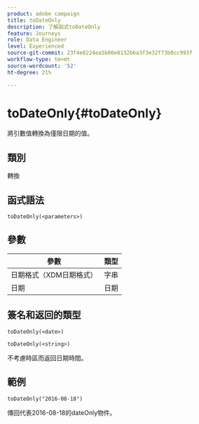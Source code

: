 ```yaml
---
product: adobe campaign
title: toDateOnly
description: 了解函式toDateOnly
feature: Journeys
role: Data Engineer
level: Experienced
source-git-commit: 23f4e8224ea5b00e8132b6a3f3e32f73b0cc993f
workflow-type: tm+mt
source-wordcount: '52'
ht-degree: 21%

---
```


# toDateOnly{#toDateOnly}

將引數值轉換為僅限日期的值。

## 類別

轉換

## 函式語法

`toDateOnly(<parameters>)`

## 參數

| 參數 | 類型 |
|-----------|------------------|
| 日期格式（XDM日期格式） | 字串 |
| 日期 | 日期 |

## 簽名和返回的類型

`toDateOnly(<date>)`

`toDateOnly(<string>)`

不考慮時區而返回日期時間。

## 範例

`toDateOnly("2016-08-18")`

傳回代表2016-08-18的dateOnly物件。
